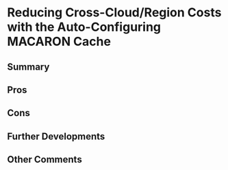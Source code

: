 # Reducing Cross-Cloud/Region Costs with the Auto-Configuring MACARON Cache
## Summary

## Pros

## Cons

## Further Developments

## Other Comments

